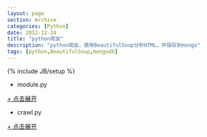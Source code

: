 ```yaml
---
layout: page
section: Archive
categories: [Python]
date: 2012-12-24
title: "python爬虫"
description: "python爬虫，使用BeautifulSoup分析HTML，并保存到mongo"
tags: [python,BeautifulSoup,mongodb]
---
```

{% include JB/setup %}

*   module.py  

<a href="#" onclick="javascript:toggle(this);">+ 点击展开</a>
<div style="display:none;">
{% highlight python %}
#!/usr/bin/env python  
#coding:utf-8  

from mongoengine import *

class books(Document): 
    bookid = IntField()
    bookname = StringField()
    bookurl = StringField()
    def tostring(self):
        return {"bookid":self.bookid,"bookname":self.bookname,"bookurl":self.bookurl}

class bookgroup(Document): 
    groupid = IntField()
    bookid = ObjectIdField()
    groupname = StringField()
    def tostring(self):
        return {"bookid":self.bookid,"groupid":self.groupid,"groupname":self.groupname}

class booktitle(Document):
    titleno = IntField()
    bookid = ObjectIdField()
    #groupid = ObjectIdField()
    booktitle = StringField()
    titleurl = StringField()
    def tostring(self):
        return {"titleno":self.titleno,"bookid":self.bookid,"booktitle":self.booktitle,"titleurl":self.titleurl}

class charpter(Document):
    titleno = IntField()
    titleid = ObjectIdField()
    content = StringField()
    def tostring(self):
        return {"titleno":self.titleno,"titleid":self.titleid,"content":self.content}
{% endhighlight %}
</div>

*   crawl.py  

<a href="#" onclick="javascript:toggle(this);">+ 点击展开</a>
<div style="display:none;">
{% highlight python %}
#!/usr/bin/env python  
#coding:utf-8  

import re
import sys
from time import sleep, ctime
import time
import Queue
import gridfs
import thread, threading
import urllib, urllib2  
from bs4 import BeautifulSoup  
from pymongo import Connection
from module import *
from bson import ObjectId
config = {  
            'input':sys.stdin,   
            'output':'./samples',   
            'location':'xxx',   
            'has-fn':False,   
            'options':{'connect.timeout':60, 'timeout':3600},   
            'log':file('logs.txt', 'w'),   
        }  

hosts = ["http://www.58xs.com/html/75/75623/index.html",
         "http://www.58xs.com/html/180/180531/index.html",
         "http://www.58xs.com/html/177/177945/index.html",
         "http://www.58xs.com/html/195/195623/index.html",
         "http://www.58xs.com/html/187/187344/index.html",
         "http://www.58xs.com/html/196/196689/index.html",
         "http://www.58xs.com/html/117/117423/index.html",
         ]  

class ThreadUrl(threading.Thread):
    """Threaded Url Grab"""
    def __init__(self, queue_url, queue_charpter, bucket):
        threading.Thread.__init__(self)
        self.queue_url = queue_url
        self.queue_charpter = queue_charpter
        self.bucket = bucket
    def run(self):
        while not self.queue_url.empty():
            try:
                #grabs host from queue
                host = self.queue_url.get(False)

                #grabs urls of hosts and then grabs chunk of webpage
                url = urllib2.urlopen(host)
                chunk = url.read()

                #parse the chunk
                soup = BeautifulSoup(chunk,from_encoding="utf8")#"<head><title>1vca23</title></head>"  
                bookid = int(re.split("(/)",host)[-3:-2][0])
                title = soup.h1.string.encode("utf-8").strip().replace("最新章节","")

                oldbook = db.books.find_one({"bookid":bookid})
                if oldbook is None:
                    book1 = books(bookid=bookid, bookname=title, bookurl=host)
                    bookid = db.books.insert(book1.tostring())
                else:
                    bookid = ObjectId(oldbook["_id"])

                #print time.strftime('%Y-%m-%d %H:%M:%S',time.localtime(time.time()))+": "+str(bookid)
                
                content = soup.find("table","t")
                grouptitle = content.find_all("td")  
                i = 0
                j = 1
                groupid=1
                for g in grouptitle:
                    if 'class' not in g.attrs:
                        if not g.a or g.a["href"].find("http://")==0:
                            continue
                        else:
                            self.queue_charpter.put([bookid,host,g])
                self.queue_url.task_done()
            except Exception:
                self.bucket.put(sys.exc_info())
                    

class ThreadCharpter(threading.Thread):
    """Threaded Url Grab"""
    def __init__(self, queue_charpter, bucket):
        threading.Thread.__init__(self)
        self.queue_charpter = queue_charpter
        self.bucket = bucket
    def run(self):
        while not self.queue_charpter.empty():
            try:
                #grabs host from queue
                _item = self.queue_charpter.get(False)
                bookid = _item[0]
                host = _item[1]
                g = _item[2]

                charpterurl = "".join(re.split('(/)',host)[0:-1])+g.a["href"]
                titleno = int("".join(re.split('(\.)',"".join(re.split('(/)',charpterurl)[-1:]))[0:1]),0)
                oldtitle = db.booktitle.find_one({"titleno":titleno,"bookid":bookid})
                if oldtitle is None:
                    title1 = booktitle(titleno=titleno, bookid=bookid, booktitle=g.string.strip(), titleurl=charpterurl)
                    titleid = db.booktitle.insert(title1.tostring())#title1.save()["id"]
                else:
                    titleid = ObjectId(oldtitle["_id"])
                try:
                    charid = re.split('(\.)',re.split('(/)',charpterurl)[-1:][0])[0]
                    oldchar = db.charpter.find_one({"titleno":int(charid,0)})
                    if oldchar is None:
                        url2 = urllib2.urlopen(charpterurl)  
                        chunk2 = url2.read()
                        soup2 = BeautifulSoup(chunk2)
                        content = soup2.find("div",id="content")
                        
                        obj = content.find("fieldset")
                        if obj:
                            obj.replaceWith("")

                        obj = content.find("table")
                        if obj:
                            obj.replaceWith("")

                        obj = content.find("script")
                        if obj:
                            obj.replaceWith("")

                        obj = content.find("script")
                        if obj:
                            obj.replaceWith("")

                        obj = content.find("div")
                        if obj:
                            obj.replaceWith("")

                        obj = content.find("div")
                        if obj:
                            obj.replaceWith("")

                        charptercontent = content.prettify().replace("58xs.com","")
                        charpter1 = charpter(titleno=titleno,titleid=titleid,charpterid=int(charid,0), content=charptercontent)
                        charid = db.charpter.insert(charpter1.tostring())
                        
                        for img in soup2.find_all("img"):
                            u = urllib2.urlopen(img["src"])
                            r = u.read()
                            imgfile = "".join(re.split('(/)',img["src"])[-1:])
                            oid = fs.put(r, filename=imgfile, charpterid=charid)
                except IOError:
                    print charpterurl
                except:
                    print charpterurl
                    raise
                self.queue_charpter.task_done()
            except Queue.Empty:
                pass
            except Exception:
                self.bucket.put(sys.exc_info())
            
start = time.time()

conn = Connection("192.168.1.200")
db = conn.book
fs = gridfs.GridFS(db, collection='charpter')

def main():
    bucket = Queue.Queue()
    queue_url = Queue.Queue()
    queue_charpter = Queue.Queue()
    '''
    db.books.drop()
    db.bookgroup.drop()
    db.booktitle.drop()
    db.charpter.drop()
    db.charpter.files.drop()
    db.charpter.chunks.drop()
    '''
    threadsize=10

    for host in hosts:
        queue_url.put(host)
    threads = [] 
    
    while threadsize>0:
        t = ThreadUrl(queue_url, queue_charpter, bucket)
        t.start()
        threads.append(t)
        threadsize -= 1
   
    threadjoin(bucket,threads)
    
    threadsize = 10
    while threadsize>0:
        ct = ThreadCharpter(queue_charpter, bucket)
        ct.start()
        threads.append(ct)
        threadsize -= 1

    threadjoin(bucket,threads)

def threadjoin(bucket,threads):
    end = True
    while True:
        try:
            exc = bucket.get(block=False)
            raise Exception(exc)
        except Queue.Empty:
            pass
        for t in threads:
            if t.isAlive(): 
                end = False; 
                break;
        if end: 
            break; 
        else:
            end = True
            continue
main()
print "Elapsed Time: %s" % (time.time() - start)
{% endhighlight %}
</div>
